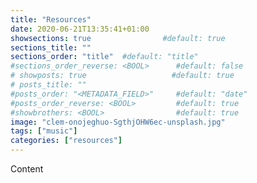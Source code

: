 ```yaml
---
title: "Resources"
date: 2020-06-21T13:35:41+01:00
showsections: true                #default: true
sections_title: ""
sections_order: "title"  #default: "title"
#sections_order_reverse: <BOOL>      #default: false
# showposts: true                   #default: true
# posts_title: ""
#posts_order: "<METADATA_FIELD>"     #default: "date"
#posts_order_reverse: <BOOL>         #default: true
#showbrothers: <BOOL>                #default: true
image: "clem-onojeghuo-SgthjOHW6ec-unsplash.jpg"
tags: ["music"]
categories: ["resources"]
---
```

Content

